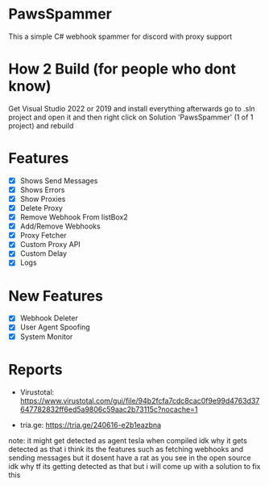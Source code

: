 # PawsSpammer
This a simple C# webhook spammer for discord with proxy support 

# How 2 Build (for people who dont know)
Get Visual Studio 2022 or 2019 and install everything afterwards go to .sln project and open it and then right click on Solution 'PawsSpammer' (1 of 1 project) and rebuild 

# Features
- [X] Shows Send Messages
- [X] Shows Errors
- [X] Show Proxies
- [X] Delete Proxy
- [X] Remove Webhook From listBox2 
- [X] Add/Remove Webhooks
- [X] Proxy Fetcher
- [X] Custom Proxy API  
- [X] Custom Delay
- [X] Logs

# New Features
- [X] Webhook Deleter
- [X] User Agent Spoofing
- [X] System Monitor

# Reports
- Virustotal: https://www.virustotal.com/gui/file/94b2fcfa7cdc8cac0f9e99d4763d37647782832ff6ed5a9806c59aac2b73115c?nocache=1

- tria.ge: https://tria.ge/240616-e2b1eazbna

note: it might get detected as agent tesla when compiled idk why it gets detected as that i think its the features such as fetching webhooks and sending messages but it dosent have a rat as you see in the open source idk why tf its getting detected as that but i will come up with a solution to fix this 
